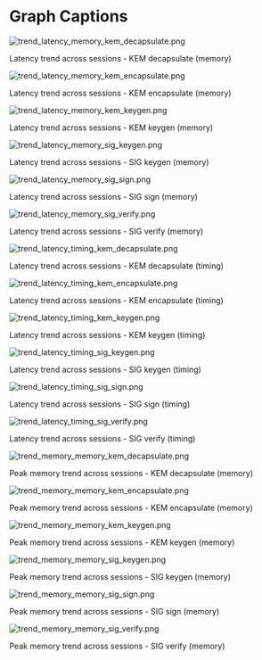 # Graph Captions

![trend_latency_memory_kem_decapsulate.png](trend_latency_memory_kem_decapsulate.png)

Latency trend across sessions - KEM decapsulate (memory)

![trend_latency_memory_kem_encapsulate.png](trend_latency_memory_kem_encapsulate.png)

Latency trend across sessions - KEM encapsulate (memory)

![trend_latency_memory_kem_keygen.png](trend_latency_memory_kem_keygen.png)

Latency trend across sessions - KEM keygen (memory)

![trend_latency_memory_sig_keygen.png](trend_latency_memory_sig_keygen.png)

Latency trend across sessions - SIG keygen (memory)

![trend_latency_memory_sig_sign.png](trend_latency_memory_sig_sign.png)

Latency trend across sessions - SIG sign (memory)

![trend_latency_memory_sig_verify.png](trend_latency_memory_sig_verify.png)

Latency trend across sessions - SIG verify (memory)

![trend_latency_timing_kem_decapsulate.png](trend_latency_timing_kem_decapsulate.png)

Latency trend across sessions - KEM decapsulate (timing)

![trend_latency_timing_kem_encapsulate.png](trend_latency_timing_kem_encapsulate.png)

Latency trend across sessions - KEM encapsulate (timing)

![trend_latency_timing_kem_keygen.png](trend_latency_timing_kem_keygen.png)

Latency trend across sessions - KEM keygen (timing)

![trend_latency_timing_sig_keygen.png](trend_latency_timing_sig_keygen.png)

Latency trend across sessions - SIG keygen (timing)

![trend_latency_timing_sig_sign.png](trend_latency_timing_sig_sign.png)

Latency trend across sessions - SIG sign (timing)

![trend_latency_timing_sig_verify.png](trend_latency_timing_sig_verify.png)

Latency trend across sessions - SIG verify (timing)

![trend_memory_memory_kem_decapsulate.png](trend_memory_memory_kem_decapsulate.png)

Peak memory trend across sessions - KEM decapsulate (memory)

![trend_memory_memory_kem_encapsulate.png](trend_memory_memory_kem_encapsulate.png)

Peak memory trend across sessions - KEM encapsulate (memory)

![trend_memory_memory_kem_keygen.png](trend_memory_memory_kem_keygen.png)

Peak memory trend across sessions - KEM keygen (memory)

![trend_memory_memory_sig_keygen.png](trend_memory_memory_sig_keygen.png)

Peak memory trend across sessions - SIG keygen (memory)

![trend_memory_memory_sig_sign.png](trend_memory_memory_sig_sign.png)

Peak memory trend across sessions - SIG sign (memory)

![trend_memory_memory_sig_verify.png](trend_memory_memory_sig_verify.png)

Peak memory trend across sessions - SIG verify (memory)
